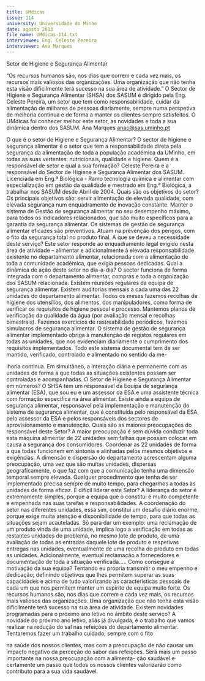 ```yaml
---
title: UMdicas
issue: 114
university: Universidade do Minho
date: agosto 2013
file_name: UMdicas-114.txt
interviewee: Eng. Celeste Pereira
interviewer: Ana Marques
---
```


Setor de Higiene e Segurança Alimentar

“Os recursos humanos são, nos dias que correm e cada vez mais, os recursos mais valiosos das organizações. Uma organização que não tenha esta visão dificilmente terá sucesso na sua área de atividade.”
O Sector de Higiene e Segurança Alimentar (SHSA)
dos SASUM é dirigido pela Eng. Celeste Pereira, um
setor que tem como responsabilidade, cuidar da
alimentação de milhares de pessoas diariamente,
sempre numa perspetiva de melhoria continua e de
forma a manter os clientes sempre satisfeitos. O
UMdicas foi conhecer melhor este setor, as novidades e toda a sua dinâmica dentro dos SASUM.
Ana Marques
anac@sas.uminho.pt

O que é o setor de Higiene e Segurança Alimentar?
O sector de higiene e segurança alimentar é o setor
que tem a responsabilidade direta pela segurança
da alimentação de toda a população académica da
UMinho, em todas as suas vertentes: nutricionais,
qualidade e higiene.
Quem é a responsável de setor e qual a sua
formação?
Celeste Pereira é a responsável do Sector de Higiene e Segurança Alimentar dos SASUM. Licenciada
em Eng.ª Biológica - Ramo tecnologia química e
alimentar com especialização em gestão da qualidade e mestrado em Eng.ª Biológica, a trabalhar
nos SASUM desde Abril de 2004.
Quais são os objetivos do setor?
Os principais objetivos são: servir alimentação de
elevada qualidade, com elevada segurança num
enquadramento de inovação constante. Manter o
sistema de Gestão de segurança alimentar no seu
desempenho máximo, para todos os indicadores
relacionados, que são muito específicos para a garantia da segurança alimentar.
Os sistemas de gestão de segurança alimentar eficazes são preventivos. Atuam na prevenção dos perigos, com o fito da segurança total no produto final.
A que se deveu a necessidade deste serviço?
Este setor responde ao enquadramento legal exigido nesta área de atividade – alimentar e adicionalmente à elevada responsabilidade existente no
departamento alimentar, relacionada com a alimentação de toda a comunidade académica, que exigia
pessoas dedicadas.
Qual a dinâmica de ação deste setor no dia-a-dia?
O sector funciona de forma integrada com o departamento alimentar, compras e toda a organização
dos SASUM relacionada. Existem reuniões regulares da equipa de segurança alimentar. Existem auditorias mensais a cada uma das 22 unidades do
departamento alimentar. Todos os meses fazemos
recolhas de higiene dos utensílios, dos alimentos,
dos manipuladores, como forma de verificar os requisitos de higiene pessoal e processo. Mantemos
planos de verificação da qualidade da água (por
avaliação mensal e recolhas bimestrais). Fazemos
exercícios de rastreabilidade periódicos, fazemos
simulacros de segurança alimentar. O sistema de
gestão de segurança alimentar implementado obriga à manutenção de registos regulares em todas
as unidades, que nos evidenciam diariamente o
cumprimento dos requisitos implementados. Todo
este sistema documental tem de ser mantido, verificado, controlado e alimentado no sentido da me-

lhoria continua. Em simultâneo, a interação diária e
permanente com as unidades de forma a que todas
as situações existentes possam ser controladas e
acompanhadas.
O Setor de Higiene e Segurança Alimentar
em números?
O SHSA tem um responsável da Equipa de segurança alimentar (ESA), que sou eu e um assessor
da ESA e uma assistente técnica com formação
específica na área alimentar. Existe ainda a equipa
de segurança alimentar, responsável pela implementação e manutenção do sistema de segurança
alimentar, que é constituída pelo responsável da
ESA, pelo assessor da ESA e pelos responsáveis
dos sectores de aprovisionamento e manutenção.
Quais são as maiores preocupações do responsável deste Setor?
A maior preocupação é sem dúvida conduzir toda
esta máquina alimentar de 22 unidades sem falhas
que possam colocar em causa a segurança dos
consumidores. Coordenar as 22 unidades de forma a que todas funcionem em sintonia e alinhadas
pelos mesmos objetivos e exigências. A dimensão
e dispersão do departamento acrescentam alguma
preocupação, uma vez que são muitas unidades,
dispersas geograficamente, o que faz com que a
comunicação tenha uma dimensão temporal sempre elevada. Qualquer procedimento que tenha de
ser implementado precisa sempre de muito tempo,
para chegarmos a todas as unidades de forma eficaz.
É difícil liderar este Setor?
A liderança do setor é extremamente simples, porque a equipa que o constitui é muito competente e
empenhada nas suas tarefas e responsabilidades.
A coordenação do setor nas diferentes unidades,
essa sim, constitui um desafio diário enorme, porque exige muita atenção e disponibilidade de tempo, para que todas as situações sejam acauteladas.
Só para dar um exemplo: uma reclamação de um
produto vinda de uma unidade, implica logo a verificação em todas as restantes unidades do problema, no mesmo lote de produto, de uma avaliação
de todas as entradas daquele lote de produto e respetivas entregas nas unidades, eventualmente de
uma recolha do produto em todas as unidades. Adicionalmente, eventual reclamação a fornecedores e
documentação de toda a situação verificada…..
Como consegue a motivação da sua equipa?
Tentando eu própria transmitir o meu empenho e
dedicação; definindo objetivos que lhes permitem
superar as suas capacidades e acima de tudo valorizando as características pessoais de cada um que
nos permitem manter um espirito de equipa muito forte. Os recursos humanos são, nos dias que
correm e cada vez mais, os recursos mais valiosos
das organizações. Uma organização que não tenha
esta visão dificilmente terá sucesso na sua área de
atividade.
Existem novidades programadas para o próximo ano letivo no âmbito deste serviço?
A novidade do próximo ano letivo, aliás já divulgada,
é o trabalho que vamos realizar na redução do sal
nas refeições do departamento alimentar. Tentaremos fazer um trabalho cuidado, sempre com o fito

na saúde dos nossos clientes, mas com a preocupação de não causar um impacto negativo da perceção do sabor das refeições. Será mais um passo
importante na nossa preocupação com a alimenta-
ção saudável e certamente um passo que todos os
nossos clientes valorizarão como contributo para a
sua vida saudável.

